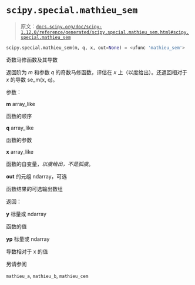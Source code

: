 # `scipy.special.mathieu_sem`

> 原文：[`docs.scipy.org/doc/scipy-1.12.0/reference/generated/scipy.special.mathieu_sem.html#scipy.special.mathieu_sem`](https://docs.scipy.org/doc/scipy-1.12.0/reference/generated/scipy.special.mathieu_sem.html#scipy.special.mathieu_sem)

```py
scipy.special.mathieu_sem(m, q, x, out=None) = <ufunc 'mathieu_sem'>
```

奇数马修函数及其导数

返回阶为 *m* 和参数 *q* 的奇数马修函数，评估在 *x* 上（以度给出）。还返回相对于 *x* 的导数 se_m(x, q)。

参数：

**m** array_like

函数的顺序

**q** array_like

函数的参数

**x** array_like

函数的自变量，*以度给出，不是弧度*。

**out** 的元组 ndarray，可选

函数结果的可选输出数组

返回：

**y** 标量或 ndarray

函数的值

**yp** 标量或 ndarray

导数相对于 x 的值

另请参阅

`mathieu_a`, `mathieu_b`, `mathieu_cem`
